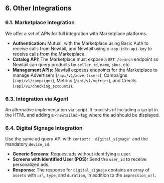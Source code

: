 ## 6. Other Integrations

### 6.1. Marketplace Integration
We offer a set of APIs for full integration with Marketplace platforms.

* **Authentication:** Mutual, with the Marketplace using Basic Auth to receive calls from Newtail, and Newtail using `x-app-id`/`x-api-key` to receive calls from the Marketplace.
* **Catalog API:** The Marketplace must expose a `GET /search` endpoint so Newtail can query products by `seller_id`, `name`, `skus`, etc.
* **Management APIs:** Newtail exposes endpoints for the Marketplace to manage Advertisers (`/api/v1/advertisers`), Campaigns (`/api/v1/campaigns`), Metrics (`/api/v1/metrics`), and Credits (`/api/v1/checking_accounts`).




### 6.3. Integration via Agent
An alternative implementation via script. It consists of including a script in the HTML and adding a `<newtailad>` tag where the ad should be displayed.

### 6.4. Digital Signage Integration
Use the same ad query API with `context: 'digital_signage'` and the mandatory `device_id`.

* **Generic Screens:** Request ads without identifying a user.
* **Screens with Identified User (POS):** Send the `user_id` to receive personalized ads.
* **Response:** The response for `digital_signage` contains an array of `assets` with `url`, `type`, and `duration`, in addition to the `impression_url`.

